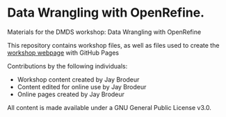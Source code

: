 # Data Wrangling with OpenRefine.
Materials for the DMDS workshop: Data Wrangling with OpenRefine

This repository contains workshop files, as well as files used to create the [workshop webpage](https://scds.github.io/data-wrangling/) with GitHub Pages   


Contributions by the following individuals: 
- Workshop content created by Jay Brodeur 
- Content edited for online use by Jay Brodeur
- Online pages created by Jay Brodeur


  
All content is made available under a GNU General Public License v3.0.
